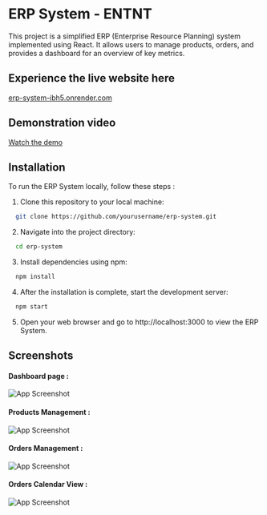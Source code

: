 
# ERP System - ENTNT

This project is a simplified ERP (Enterprise Resource Planning) system implemented using React. It allows users to manage products, orders, and provides a dashboard for an overview of key metrics.

## Experience the live website here

[erp-system-ibh5.onrender.com](https://erp-system-ibh5.onrender.com)

## Demonstration video
[Watch the demo](https://youtu.be/jBqRmSECge0)

## Installation

To run the ERP System locally, follow these steps :

1. Clone this repository to your local machine:

```bash
  git clone https://github.com/yourusername/erp-system.git
```
    
2. Navigate into the project directory:

```bash
  cd erp-system
```

3. Install dependencies using npm:

```bash
  npm install
```

4. After the installation is complete, start the development server:
```bash
  npm start
```

5. Open your web browser and go to http://localhost:3000 to view the ERP System.
## Screenshots

#### Dashboard page : 

![App Screenshot](https://res.cloudinary.com/dpduqkvf0/image/upload/v1710423101/ERP%20System/pgjumw6aq3h7ju7lcv1e.png)

#### Products Management : 

![App Screenshot](https://res.cloudinary.com/dpduqkvf0/image/upload/v1710423102/ERP%20System/ovonqwf3cobnxnhhdlj7.png)

#### Orders Management : 

![App Screenshot](https://res.cloudinary.com/dpduqkvf0/image/upload/v1710423101/ERP%20System/urvgz4rrkdybgso1fv4v.png)

#### Orders Calendar View : 

![App Screenshot](https://res.cloudinary.com/dpduqkvf0/image/upload/v1710423101/ERP%20System/mcc62ocd4b91emevhrur.png)
